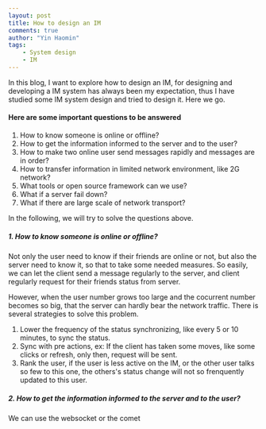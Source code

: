 ```yaml
---
layout: post
title: How to design an IM
comments: true
author: "Yin Haomin"
tags:
    - System design
    - IM
---
```


In this blog, I want to explore how to design an IM, for designing and developing a IM system has always been my expectation, thus I have studied some IM system design and tried to design it. Here we go.

#### Here are some important questions to be answered

1. How to know someone is online or offline?
2. How to get the information informed to the server and to the user?
3. How to make two online user send messages rapidly and messages are in order?
4. How to transfer information in limited network environment, like 2G network?
5. What tools or open source framework can we use?
6. What if a server fail down?
7. What if there are large scale of network transport?

In the following, we will try to solve the questions above.

##### 1. How to know someone is online or offline?

Not only the user need to know if their friends are online or not, but also the server need to know it, so that to take some needed measures. So easily, we can let the client send a message regularly to the server, and client regularly request for their friends status from server.

However, when the user number grows too large and the cocurrent number becomes so big, that the server can hardly bear the network traffic. There is several strategies to solve this problem.

1. Lower the frequency of the status synchronizing, like every 5 or 10 minutes, to sync the status.
2. Sync with pre actions, ex: If the client has taken some moves, like some clicks or refresh, only then, request will be sent.
3. Rank the user, if the user is less active on the IM, or the other user talks so few to this one, the others's status change will not so frenquently updated to this user.

##### 2. How to get the information informed to the server and to the user?

We can use the websocket or the comet 



